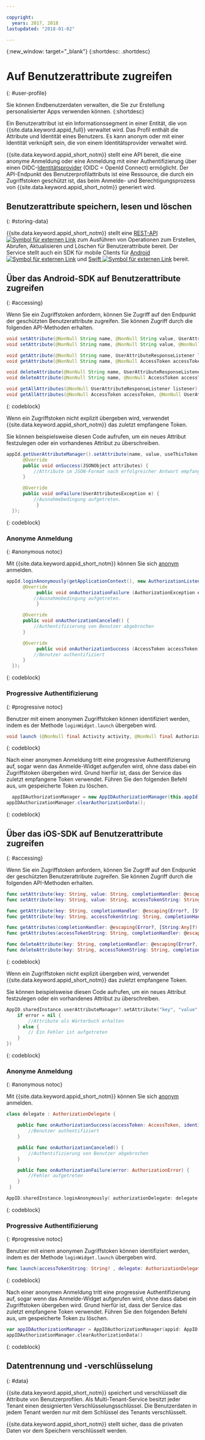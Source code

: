```yaml
---

copyright:
  years: 2017, 2018
lastupdated: "2018-01-02"

---
```


{:new_window: target="_blank"}
{:shortdesc: .shortdesc}


# Auf Benutzerattribute zugreifen
{: #user-profile}

Sie können Endbenutzerdaten verwalten, die Sie zur Erstellung personalisierter Apps verwenden können.
{:shortdesc}

Ein Benutzerattribut ist ein Informationssegment in einer Entität, die von {{site.data.keyword.appid_full}} verwaltet wird. Das Profil enthält die Attribute und Identität eines Benutzers. Es kann anonym oder mit einer Identität verknüpft sein, die von einem Identitätsprovider verwaltet wird.

{{site.data.keyword.appid_short_notm}} stellt eine API bereit, die eine anonyme Anmeldung oder eine Anmeldung mit einer Authentifizierung über einen OIDC-[Identitätsprovider](/docs/services/appid/identity-providers.html) (OIDC = OpenId Connect) ermöglicht. Der API-Endpunkt des Benutzerprofilattributs ist eine Ressource, die durch ein Zugriffstoken geschützt ist, das beim Anmelde- und Berechtigungsprozess von {{site.data.keyword.appid_short_notm}} generiert wird.


## Benutzerattribute speichern, lesen und löschen
{: #storing-data}

{{site.data.keyword.appid_short_notm}} stellt eine <a href="https://appid-profiles.ng.bluemix.net/swagger-ui/index.html#/Attributes" target="_blank">REST-API <img src="../../icons/launch-glyph.svg" alt="Symbol für externen Link"></a> zum Ausführen von Operationen zum Erstellen, Abrufen, Aktualisieren und Löschen für Benutzerattribute bereit. Der Service stellt auch ein SDK für mobile Clients für <a href="https://github.com/ibm-cloud-security/appid-clientsdk-android" target="_blank">Android <img src="../../icons/launch-glyph.svg" alt="Symbol für externen Link"></a> und <a href="https://github.com/ibm-cloud-security/appid-clientsdk-swift" target="_blank">Swift <img src="../../icons/launch-glyph.svg" alt="Symbol für externen Link"></a> bereit.

## Über das Android-SDK auf Benutzerattribute zugreifen
{: #accessing}

Wenn Sie ein Zugriffstoken anfordern, können Sie Zugriff auf den Endpunkt der geschützten Benutzerattribute zugreifen. Sie können Zugriff durch die folgenden API-Methoden erhalten.

  ```java
  void setAttribute(@NonNull String name, @NonNull String value, UserAttributeResponseListener listener);
  void setAttribute(@NonNull String name, @NonNull String value, @NonNull AccessToken accessToken, UserAttributeResponseListener listener);

  void getAttribute(@NonNull String name, UserAttributeResponseListener listener);
  void getAttribute(@NonNull String name, @NonNull AccessToken accessToken, UserAttributeResponseListener listener);

  void deleteAttribute(@NonNull String name, UserAttributeResponseListener listener);
  void deleteAttribute(@NonNull String name, @NonNull AccessToken accessToken, UserAttributeResponseListener listener);

  void getAllAttributes(@NonNull UserAttributeResponseListener listener);
  void getAllAttributes(@NonNull AccessToken accessToken, @NonNull UserAttributeResponseListener listener);
  ```
  {: codeblock}

Wenn ein Zugriffstoken nicht explizit übergeben wird, verwendet {{site.data.keyword.appid_short_notm}} das zuletzt empfangene Token.

Sie können beispielsweise diesen Code aufrufen, um ein neues Attribut festzulegen oder ein vorhandenes Attribut zu überschreiben.

  ```java
  appId.getUserAttributeManager().setAttribute(name, value, useThisToken,new UserAttributeResponseListener() {
		@Override
		public void onSuccess(JSONObject attributes) {
			//Attribute im JSON-Format nach erfolgreicher Antwort empfangen
		}

		@Override
		public void onFailure(UserAttributesException e) {
			//Ausnahmebedingung aufgetreten.
  			 }
	});
  ```
  {: codeblock}

### Anonyme Anmeldung
{: #anonymous notoc}

Mit {{site.data.keyword.appid_short_notm}} können Sie sich [anonym](/docs/services/appid/user-profile.html#anonymous) anmelden.

  ```java
  appId.loginAnonymously(getApplicationContext(), new AuthorizationListener() {
		@Override
			 public void onAuthorizationFailure (AuthorizationException exception) {
			//Ausnahmebedingung aufgetreten.
  			 }

		@Override
		public void onAuthorizationCanceled() {
			//Authentifizierung von Benutzer abgebrochen
		}

		@Override
 			 public void onAuthorizationSuccess (AccessToken accessToken, IdentityToken identityToken) {
			//Benutzer authentifiziert
		}
	});
  ```
  {: codeblock}

### Progressive Authentifizierung
{: #progressive notoc}

Benutzer mit einem anonymen Zugriffstoken können identifiziert werden, indem es der Methode `loginWidget.launch` übergeben wird.

  ```java
  void launch (@NonNull final Activity activity, @NonNull final AuthorizationListener authorizationListener, String accessTokenString);
  ```
  {: codeblock}

Nach einer anonymen Anmeldung tritt eine progressive Authentifizierung auf, sogar wenn das Anmelde-Widget aufgerufen wird, ohne dass dabei ein Zugriffstoken übergeben wird. Grund hierfür ist, dass der Service das zuletzt empfangene Token verwendet. Führen Sie den folgenden Befehl aus, um gespeicherte Token zu löschen.

  ```java
  	appIDAuthorizationManager = new AppIDAuthorizationManager(this.appId);
  appIDAuthorizationManager.clearAuthorizationData();
  ```
  {: codeblock}


## Über das iOS-SDK auf Benutzerattribute zugreifen
{: #accessing}

Wenn Sie ein Zugriffstoken anfordern, können Sie Zugriff auf den Endpunkt der geschützten Benutzerattribute zugreifen. Sie können Zugriff durch die folgenden API-Methoden erhalten.

  ```swift
  func setAttribute(key: String, value: String, completionHandler: @escaping(Error?, [String:Any]?) -> Void)
  func setAttribute(key: String, value: String, accessTokenString: String, completionHandler: @escaping(Error?, [String:Any]?) -> Void)

  func getAttribute(key: String, completionHandler: @escaping(Error?, [String:Any]?) -> Void)
  func getAttribute(key: String, accessTokenString: String, completionHandler: @escaping(Error?, [String:Any]?) -> Void)

  func getAttributes(completionHandler: @escaping(Error?, [String:Any]?) -> Void)
  func getAttributes(accessTokenString: String, completionHandler: @escaping(Error?, [String:Any]?) -> Void)

  func deleteAttribute(key: String, completionHandler: @escaping(Error?, [String:Any]?) -> Void)
  func deleteAttribute(key: String, accessTokenString: String, completionHandler: @escaping(Error?, [String:Any]?) -> Void)
  ```
  {: codeblock}

Wenn ein Zugriffstoken nicht explizit übergeben wird, verwendet {{site.data.keyword.appid_short_notm}} das zuletzt empfangene Token.

Sie können beispielsweise diesen Code aufrufen, um ein neues Attribut festzulegen oder ein vorhandenes Attribut zu überschreiben.

  ```swift
  AppID.sharedInstance.userAttributeManager?.setAttribute("key", "value", completionHandler: { (error, result) in
      if error = nil {
          //Attribute als Wörterbuch erhalten
      } else {
          // Ein Fehler ist aufgetreten
      }
  })
  ```
  {: codeblock}


### Anonyme Anmeldung
{: #anonymous notoc}

Mit {{site.data.keyword.appid_short_notm}} können Sie sich [anonym](/docs/services/appid/user-profile.html#anonymous) anmelden.

  ```swift
  class delegate : AuthorizationDelegate {

      public func onAuthorizationSuccess(accessToken: AccessToken, identityToken: IdentityToken, response:Response?) {
          //Benutzer authentifiziert
      }

      public func onAuthorizationCanceled() {
          //Authentifizierung von Benutzer abgebrochen
      }

      public func onAuthorizationFailure(error: AuthorizationError) {
          //Fehler aufgetreten
      }
   }

  AppID.sharedInstance.loginAnonymously( authorizationDelegate: delegate())
  ```
  {: codeblock}

### Progressive Authentifizierung
{: #progressive notoc}

Benutzer mit einem anonymen Zugriffstoken können identifiziert werden, indem es der Methode `loginWidget.launch` übergeben wird.

  ```swift
  func launch(accessTokenString: String? , delegate: AuthorizationDelegate)
  ```
  {: codeblock}

Nach einer anonymen Anmeldung tritt eine progressive Authentifizierung auf, sogar wenn das Anmelde-Widget aufgerufen wird, ohne dass dabei ein Zugriffstoken übergeben wird. Grund hierfür ist, dass der Service das zuletzt empfangene Token verwendet. Führen Sie den folgenden Befehl aus, um gespeicherte Token zu löschen.

  ```swift
  var appIDAuthorizationManager = AppIDAuthorizationManager(appid: AppID.sharedInstance)
  appIDAuthorizationManager.clearAuthorizationData()
  ```
  {: codeblock}

## Datentrennung und -verschlüsselung
{: #data}

{{site.data.keyword.appid_short_notm}} speichert und verschlüsselt die Attribute von Benutzerprofilen. Als Multi-Tenant-Service besitzt jeder Tenant einen designierten Verschlüsselungsschlüssel. Die Benutzerdaten in jedem Tenant werden nur mit dem Schlüssel des Tenants verschlüsselt.

{{site.data.keyword.appid_short_notm}} stellt sicher, dass die privaten Daten vor dem Speichern verschlüsselt werden.
